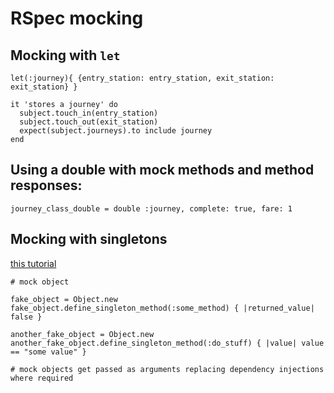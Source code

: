 # RSpec mocking

## Mocking with `let`

```
let(:journey){ {entry_station: entry_station, exit_station: exit_station} }

it 'stores a journey' do
  subject.touch_in(entry_station)
  subject.touch_out(exit_station)
  expect(subject.journeys).to include journey
end
```

## Using a double with mock methods and method responses:

```
journey_class_double = double :journey, complete: true, fare: 1
```

## Mocking with singletons

[this tutorial](http://blog.testdouble.com/posts/2018-05-17-do-we-need-dependency-injection-in-ruby) 

```
# mock object

fake_object = Object.new
fake_object.define_singleton_method(:some_method) { |returned_value| false }

another_fake_object = Object.new
another_fake_object.define_singleton_method(:do_stuff) { |value| value == "some value" }

# mock objects get passed as arguments replacing dependency injections where required
```
